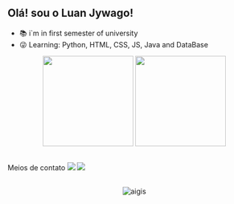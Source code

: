 ## Olá! sou o Luan Jywago!



- 📚 i`m in first semester of university
- 😜 Learning: Python, HTML, CSS, JS, Java and DataBase


<div align="center">
  <img height="180cm" src="https://github-readme-stats.vercel.app/api?username=LuanJywago&show_icons=true&theme=chartreuse-dark"/>
  <img height="180cm" src="https://github-readme-stats.vercel.app/api/top-langs/?username=LuanJywago&layout=compact&langs_count=16&theme=chartreuse-dark"/>
</div>

##

Meios de contato
<a href="https://www.instagram.com/jywago._/" target="_blank"><img src="https://img.shields.io/badge/-Instagram-%23E4405F?style=for-the-badge&logo=instagram&logoColor=white" target="_blank"></a>
<a href="https://www.linkedin.com/in/luan-jywago-8269ba298/" target="_blank"><img src="https://img.shields.io/badge/LinkedIn-0077B5?style=for-the-badge&logo=linkedin&logoColor=white" target="_blank"><a/>

##

<div align="center">
  <img alaing=center alt="aigis" src="https://imgur.com/pwuZqq4.gif"/>
</div>
